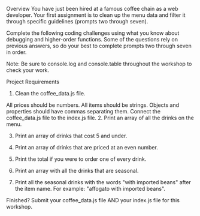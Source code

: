 Overview
You have just been hired at a famous coffee chain as a web developer. Your first assignment is to clean up the menu data and filter it through specific guidelines (prompts two through seven).

Complete the following coding challenges using what you know about debugging and higher-order functions. Some of the questions rely on previous answers, so do your best to complete prompts two through seven in order.

Note: Be sure to console.log and console.table throughout the workshop to check your work.

Project Requirements
1. Clean the coffee_data.js file.

All prices should be numbers.
All items should be strings.
Objects and properties should have commas separating them.
Connect the coffee_data.js file to the index.js file.
2. Print an array of all the drinks on the menu.

3. Print an array of drinks that cost 5 and under.

4. Print an array of drinks that are priced at an even number.

5. Print the total if you were to order one of every drink.

6. Print an array with all the drinks that are seasonal.

7. Print all the seasonal drinks with the words "with imported beans" after the item name. For example: "affogato with imported beans".

Finished? Submit your coffee_data.js file AND your index.js file for this workshop.
